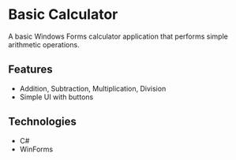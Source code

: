 # Basic Calculator

A basic Windows Forms calculator application that performs simple arithmetic operations.

## Features
- Addition, Subtraction, Multiplication, Division
- Simple UI with buttons

## Technologies
- C#
- WinForms
